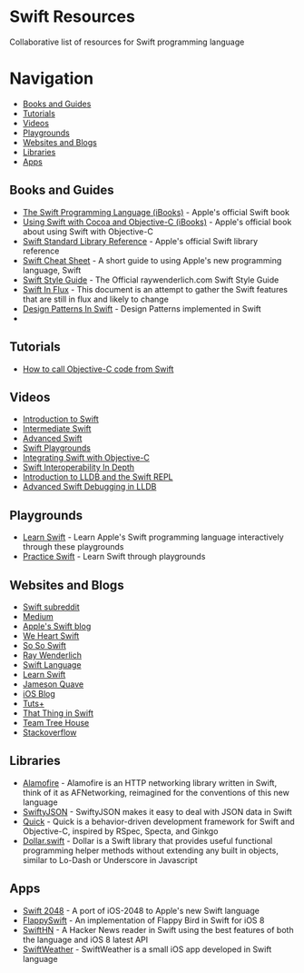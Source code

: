 Swift Resources
===============

Collaborative list of resources for Swift programming language

# Navigation

- [Books and Guides](#books-and-guides)
- [Tutorials](#tutorials)
- [Videos](#videos)
- [Playgrounds](#playgrounds)
- [Websites and Blogs](#websites-and-blogs)
- [Libraries](#libraries)
- [Apps](#apps)

## Books and Guides

* [The Swift Programming Language (iBooks)](https://itunes.apple.com/us/book/the-swift-programming-language/id881256329?mt=11&ls=1) - Apple's official Swift book
* [Using Swift with Cocoa and Objective-C (iBooks)](https://itunes.apple.com/us/book/using-swift-cocoa-objective/id888894773?mt=11&ls=1) - Apple's official book about using Swift with Objective-C
* [Swift Standard Library Reference](https://developer.apple.com/library/prerelease/ios/documentation/General/Reference/SwiftStandardLibraryReference/) - Apple's official Swift library reference
* [Swift Cheat Sheet](http://mhm5000.gitbooks.io/swift-cheat-sheet/) - A short guide to using Apple's new programming language, Swift
* [Swift Style Guide](https://github.com/raywenderlich/swift-style-guide) - The Official raywenderlich.com Swift Style Guide
* [Swift In Flux](https://github.com/ksm/SwiftInFlux) - This document is an attempt to gather the Swift features that are still in flux and likely to change
* [Design Patterns In Swift](https://github.com/ochococo/Design-Patterns-In-Swift) - Design Patterns implemented in Swift
* 
## Tutorials

* [How to call Objective-C code from Swift](https://stackoverflow.com/questions/24002369/how-to-call-objective-c-code-from-swift/24005242#24005242)

## Videos

* [Introduction to Swift](https://developer.apple.com/videos/wwdc/2014/?id=402)
* [Intermediate Swift](https://developer.apple.com/videos/wwdc/2014/?id=403)
* [Advanced Swift](https://developer.apple.com/videos/wwdc/2014/?id=404)
* [Swift Playgrounds](https://developer.apple.com/videos/wwdc/2014/?id=408)
* [Integrating Swift with Objective-C](https://developer.apple.com/videos/wwdc/2014/?id=406)
* [Swift Interoperability In Depth](https://developer.apple.com/videos/wwdc/2014/?id=407)
* [Introduction to LLDB and the Swift REPL](https://developer.apple.com/videos/wwdc/2014/?id=409)
* [Advanced Swift Debugging in LLDB](https://developer.apple.com/videos/wwdc/2014/?id=410)

## Playgrounds

* [Learn Swift](https://github.com/nettlep/learn-swift) - Learn Apple's Swift programming language interactively through these playgrounds
* [Practice Swift](https://github.com/domenicosolazzo/practice-swift) - Learn Swift through playgrounds

## Websites and Blogs

* [Swift subreddit](http://www.reddit.com/r/swift)
* [Medium](https://medium.com/swift-programming/latest)
* [Apple's Swift blog](https://developer.apple.com/swift/blog/)
* [We Heart Swift](http://www.weheartswift.com/swifting-around/)
* [So So Swift](http://www.sososwift.com/)
* [Ray Wenderlich](http://www.raywenderlich.com/tutorials)
* [Swift Language](http://swiftlang.eu/)
* [Learn Swift](http://www.learnswift.tips/)
* [Jameson Quave](http://jamesonquave.com/blog/developing-ios-apps-using-swift-tutorial/)
* [iOS Blog](http://ios-blog.co.uk/swift-tutorials/)
* [Tuts+](http://code.tutsplus.com/tutorials/an-introduction-to-swift-part-1--cms-21389)
* [That Thing in Swift](http://thatthinginswift.com/)
* [Team Tree House](http://blog.teamtreehouse.com/an-absolute-beginners-guide-to-swift)
* [Stackoverflow](https://stackoverflow.com/questions/tagged/swift)

## Libraries

* [Alamofire](https://github.com/Alamofire/Alamofire) - Alamofire is an HTTP networking library written in Swift, think of it as AFNetworking, reimagined for the conventions of this new language
* [SwiftyJSON](https://github.com/lingoer/SwiftyJSON) - SwiftyJSON makes it easy to deal with JSON data in Swift
* [Quick](https://github.com/Quick/Quick) - Quick is a behavior-driven development framework for Swift and Objective-C, inspired by RSpec, Specta, and Ginkgo
* [Dollar.swift](https://github.com/ankurp/Dollar.swift) - Dollar is a Swift library that provides useful functional programming helper methods without extending any built in objects, similar to Lo-Dash or Underscore in Javascript

## Apps

* [Swift 2048](https://github.com/austinzheng/swift-2048) - A port of iOS-2048 to Apple's new Swift language
* [FlappySwift](https://github.com/fullstackio/FlappySwift) - An implementation of Flappy Bird in Swift for iOS 8
* [SwiftHN](https://github.com/Dimillian/SwiftHN) - A Hacker News reader in Swift using the best features of both the language and iOS 8 latest API
* [SwiftWeather](https://github.com/JakeLin/SwiftWeather) - SwiftWeather is a small iOS app developed in Swift language

